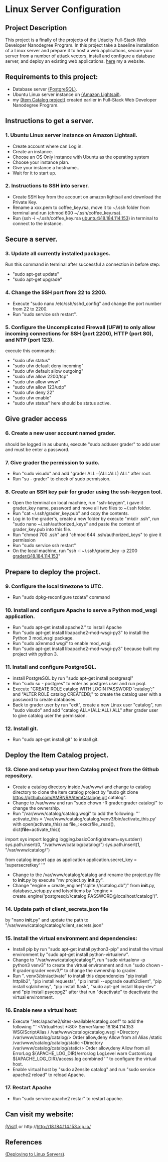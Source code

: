 # Linux Server Configuration
## Project Description
This project is a finally of the projects of the Udacity Full-Stack Web Developer Nanodegree Program.
In this project take a baseline installation of a Linux server and prepare it to host a web applications, secure your server from a number of attack vectors, install and configure a database server, and deploy an existing web applications.
[here](http://18.194.28.160.xip.io/) my a website.

## Requirements to this project:
- Database server [(PostgreSQL)](https://www.postgresql.org/).
- Ubuntu Linux server instance on [(Amazon Lightsail)](https://lightsail.aws.amazon.com/ls/webapp).
- my [(Item Catalog project)](https://github.com/AMBNRA/itemCataloge) created earlier in Full-Stack Web Developer Nanodegree Program.

## Instructions to get a server.
### 1. Ubuntu Linux server instance on Amazon Lightsail.
- Create account where can Log in.
- Create an instance.
- Choose an OS Only instance with Ubuntu as the operating system
- Choose your instance plan.
- Give your instance a hostname..
- Wait for it to start up.
### 2. Instructions to SSH into server.
- Create SSH key from the account on amazon lightsail and download the Private Key.
- Rename a xxx.pem to coffee_key.rsa, move it to ~/.ssh folder from terminal and run (chmod 600 ~/.ssh/coffee_key.rsa).
- Run (ssh -i ~/.ssh/coffee_key.rsa ubuntu@18.184.114.153) in terminal to connect to the instance.

## Secure a server.
### 3. Update all currently installed packages.
Run this command in terminal after successful a connection in before step:
- "sudo apt-get update"
- "sudo apt-get upgrade"
### 4. Change the SSH port from 22 to 2200.
- Execute "sudo nano /etc/ssh/sshd_config" and change the port number from 22 to 2200.
- Run "sudo service ssh restart".
### 5. Configure the Uncomplicated Firewall (UFW) to only allow incoming connections for SSH (port 2200), HTTP (port 80), and NTP (port 123).
execute this commands:
- "sudo ufw status"       
- "sudo ufw default deny incoming"   
- "sudo ufw default allow outgoing"  
- "sudo ufw allow 2200/tcp"          
- "sudo ufw allow www"      
- "sudo ufw allow 123/udp"           
- "sudo ufw deny 22"
- "sudo ufw enable"
- "sudo ufw status" here should be status active.

## Give grader access
### 6. Create a new user account named grader.
should be logged in as ubuntu, execute "sudo adduser grader" to add user and must be enter a password.
### 7. Give grader the permission to sudo.
- Run "sudo visudo" and add "grader  ALL=(ALL:ALL) ALL" after root.
- Run "su - grader" to check of sudo permission.
### 8. Create an SSH key pair for grader using the ssh-keygen tool.
- Open the terminal on local machine, run "ssh-keygen", i gave it grader_key name, password and move all two files to ~/.ssh folder.
- Run "cat ~/.ssh/grader_key.pub" and copy the contents.
- Log in to the grader's, create a new folder by execute "mkdir .ssh", run "sudo nano ~/.ssh/authorized_keys" and paste the content of grader_key.pub into this file.
- Run "chmod 700 .ssh" and "chmod 644 .ssh/authorized_keys" to give it permission
- Run "sudo service ssh restart"
- On the local machine, run "ssh -i ~/.ssh/grader_key -p 2200 grader@18.184.114.153"

## Prepare to deploy the project.
### 9. Configure the local timezone to UTC.
- Run "sudo dpkg-reconfigure tzdata" command
### 10. Install and configure Apache to serve a Python mod_wsgi application.
- Run "sudo apt-get install apache2." to install Apache
- Run "sudo apt-get install libapache2-mod-wsgi-py3" to install the Python 3 mod_wsgi package.
- Run "sudo a2enmod wsgi" to enable mod_wsgi.
- Run "sudo apt-get install libapache2-mod-wsgi-py3" because built my project with python 3.
### 11. Install and configure PostgreSQL.
- install PostgreSQL by run "sudo apt-get install postgresql"
- Run "sudo su - postgres" to enter as postgres user and run psql.
- Execute "CREATE ROLE catalog WITH LOGIN PASSWORD 'catalog';" and "ALTER ROLE catalog CREATEDB;" to create the catalog user with a password to create databases.
- Back to grader user by run "exit", create a new Linux user "catalog", run "sudo visudo" and add "catalog  ALL=(ALL:ALL) ALL" after grader user to give catalog user the permission.
### 12. Install git.
- Run "sudo apt-get install git" to install git.

## Deploy the Item Catalog project.
### 13. Clone and setup your Item Catalog project from the Github repository.
- Create a catalog directory inside /var/www/ and change to catalog directory to clone the item catalog project by "sudo git clone https://github.com/AMBNRA/itemCataloge.git catalog".
- Change to /var/www and run "sudo chown -R grader:grader catalog/" to change the ownership.
- Run "/var/www/catalog/catalog.wsgi" to add the following:
'''
activate_this = '/var/www/catalog/catalog/venv3/bin/activate_this.py'
with open(activate_this) as file_:
    exec(file_.read(), dict(__file__=activate_this))

import sys
import logging
logging.basicConfig(stream=sys.stderr)
sys.path.insert(0, "/var/www/catalog/catalog/")
sys.path.insert(1, "/var/www/catalog/")

from catalog import app as application
application.secret_key = 'supersecretkey'
'''
- Change to the /var/www/catalog/catalog and rename the project.py file to __init__.py by execute "mv project.py __init__.py".
- Change "engine = create_engine("sqlite:///catalog.db")" from __init__.py, database_setup.py and lotsofitems by "engine = create_engine('postgresql://catalog:PASSWORD@localhost/catalog')".
### 14. Update path of client_secrets.json file
by "nano __init__.py" and update the path to "/var/www/catalog/catalog/client_secrets.json"
### 15. Install the virtual environment and dependencies:
- Install pip by run "sudo apt-get install python3-pip" and install the virtual environment by "sudo apt-get install python-virtualenv".
- Change to "/var/www/catalog/catalog/", run "sudo virtualenv -p python3 venv3" to create the virtual environment and run "sudo chown -R grader:grader venv3/" to change the ownership to grader.
- Run ". venv3/bin/activate" to install this dependencies "pip install httplib2", "pip install requests", "pip install --upgrade oauth2client", "pip install sqlalchemy", "pip install flask", "sudo apt-get install libpq-dev" and "pip install psycopg2" after that run "deactivate" to deactivate the virtual environment.
### 16. Enable new a virtual host:
- Execute "/etc/apache2/sites-available/catalog.conf" to add the following
'''
<VirtualHost *:80>
    ServerName 18.184.114.153
    WSGIScriptAlias / /var/www/catalog/catalog.wsgi
    <Directory /var/www/catalog/catalog/>
       Order allow,deny
  	   Allow from all
    </Directory>
    Alias /static /var/www/catalog/catalog/static
    <Directory /var/www/catalog/catalog/static/>
  	   Order allow,deny
  	   Allow from all
    </Directory>
    ErrorLog ${APACHE_LOG_DIR}/error.log
    LogLevel warn
    CustomLog ${APACHE_LOG_DIR}/access.log combined
</VirtualHost>'''
to configure the virtual host.
- Enable virtual host by "sudo a2ensite catalog" and run "sudo service apache2 reload" to reload Apache.
### 17. Restart Apache
- Run "sudo service apache2 restar" to restart apache.

## Can visit my website:
[(Visit)](http://http://18.184.114.153.xip.io/) or http://http://18.184.114.153.xip.io/

## References
[(Deploying to Linux Servers)](https://classroom.udacity.com/nanodegrees/nd004-connect/parts/226fb92a-d5dc-4d10-add0-c1dabff6ee69).

